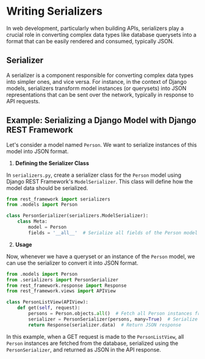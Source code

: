 # Writing Serializers

In web development, particularly when building APIs, serializers play a crucial role in converting complex data types like database querysets into a format that can be easily rendered and consumed, typically JSON.

## Serializer

A serializer is a component responsible for converting complex data types into simpler ones, and vice versa. For instance, in the context of Django models, serializers transform model instances (or querysets) into JSON representations that can be sent over the network, typically in response to API requests.

## Example: Serializing a Django Model with Django REST Framework

Let's consider a model named `Person`. We want to serialize instances of this model into JSON format.

1. **Defining the Serializer Class**

In `serializers.py`, create a serializer class for the `Person` model using Django REST Framework's `ModelSerializer`. This class will define how the model data should be serialized.

```python
from rest_framework import serializers
from .models import Person

class PersonSerializer(serializers.ModelSerializer):
    class Meta:
        model = Person
        fields = '__all__'  # Serialize all fields of the Person model
```

2. **Usage**

Now, whenever we have a queryset or an instance of the `Person` model, we can use the serializer to convert it into JSON format.

```python
from .models import Person
from .serializers import PersonSerializer
from rest_framework.response import Response
from rest_framework.views import APIView

class PersonListView(APIView):
    def get(self, request):
        persons = Person.objects.all()  # Fetch all Person instances from the database
        serializer = PersonSerializer(persons, many=True)  # Serialize queryset into JSON
        return Response(serializer.data)  # Return JSON response
```

In this example, when a GET request is made to the `PersonListView`, all `Person` instances are fetched from the database, serialized using the `PersonSerializer`, and returned as JSON in the API response.
